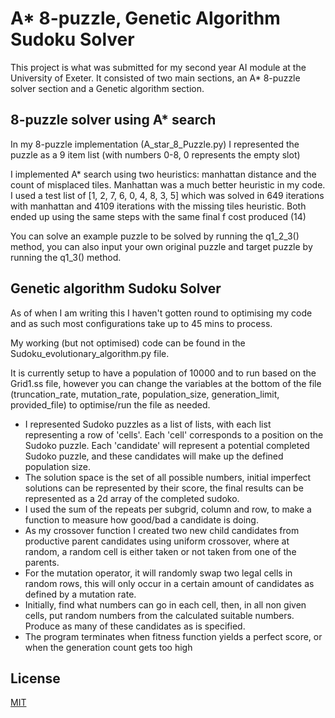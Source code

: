 
# A* 8-puzzle, Genetic Algorithm Sudoku Solver

This project is what was submitted for my second year AI module at the University of Exeter. It consisted of two main sections, an A* 8-puzzle solver section and a Genetic algorithm section.

## 8-puzzle solver using A* search

In my 8-puzzle implementation (A_star_8_Puzzle.py) I represented the puzzle as a 9 item list (with numbers 0-8, 0 represents the empty slot)

I implemented A* search using two heuristics: manhattan distance and the count of misplaced tiles. Manhattan was a much better heuristic in my code. I used a test list of [1, 2, 7, 6, 0, 4, 8, 3, 5] which was solved in 649 iterations with manhattan and 4109 iterations with the missing tiles heuristic. Both ended up using the same steps with the same final f cost produced (14)

You can solve an example puzzle to be solved by running the q1_2_3() method, you can also input your own original puzzle and target puzzle by running the q1_3() method.

## Genetic algorithm Sudoku Solver

As of when I am writing this I haven't gotten round to optimising my code and as such most configurations take up to 45 mins to process.

My working (but not optimised) code can be found in the Sudoku_evolutionary_algorithm.py file.

It is currently setup to have a population of 10000 and to run based on the Grid1.ss file, however you can change the variables at the bottom of the file (truncation_rate, mutation_rate, population_size, generation_limit, provided_file) to optimise/run the file as needed.


- I represented Sudoko puzzles as a list of lists, with each list representing a row of 'cells'. Each 'cell' corresponds to a position on the Sudoko puzzle. Each 'candidate' will represent a potential completed Sudoko puzzle, and these candidates will make up the defined population size.
- The solution space is the set of all possible numbers, initial imperfect solutions can be represented by their score, the final results can be represented as a 2d array of the completed sudoko.
- I used the sum of the repeats per subgrid, column and row, to make a function to measure how good/bad a candidate is doing.
- As my crossover function I created two new child candidates from productive parent candidates using uniform crossover, where at random, a random cell is either taken or not taken from one of the parents.
- For the mutation operator, it will randomly swap two legal cells in random rows, this will only occur in a certain amount of candidates as defined by a mutation rate.
- Initially, find what numbers can go in each cell, then, in all non given cells, put random numbers from the calculated suitable numbers. Produce as many of these candidates as is specified.
- The program terminates when fitness function yields a perfect score, or when the generation count gets too high 

## License
[MIT](https://choosealicense.com/licenses/mit/)
